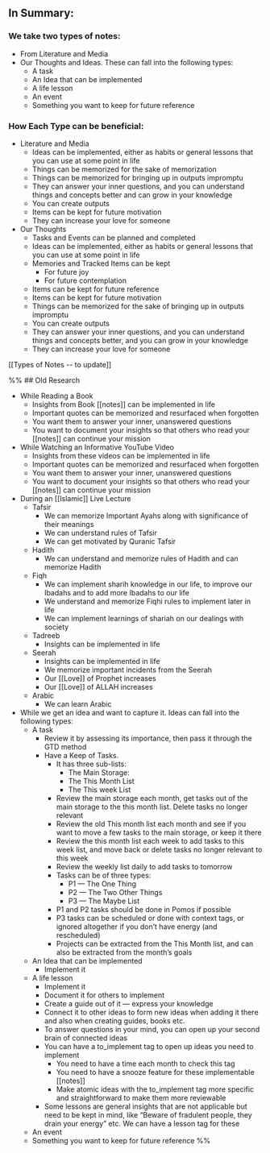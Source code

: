 
## In Summary:
### We take two types of notes:
- From Literature and Media
- Our Thoughts and Ideas. ​These can fall into the following types:
    - A task
    - An Idea that can be implemented
    - A life lesson
    - An event
    - Something you want to keep for future reference

### How Each Type can be beneficial:
- Literature and Media
	- Ideas can be implemented, either as habits or general lessons that you can use at some point in life
	- Things can be memorized for the sake of memorization
	- Things can be memorized for bringing up in outputs impromptu
	- They can answer your inner questions, and you can understand things and concepts better and can grow in your knowledge
	- You can create outputs
	- Items can be kept for future motivation 
	- They can increase your love for someone 
- Our Thoughts
	- Tasks and Events can be planned and completed
	- Ideas can be implemented, either as habits or general lessons that you can use at some point in life
	- Memories and Tracked Items can be kept
		- For future joy
		- For future contemplation
	- Items can be kept for future reference
	- Items can be kept for future motivation 
	- Things can be memorized for the sake of bringing up in outputs impromptu
	- You can create outputs 
	- They can answer your inner questions, and you can understand things and concepts better, and you can grow in your knowledge
	- They can increase your love for someone 


[[Types of Notes -- to update]]

%% ## Old Research
- While Reading a Book
    - Insights from Book [[notes]] can be implemented in life
    - Important quotes can be memorized and resurfaced when forgotten
    - You want them to answer your inner, unanswered questions
    - You want to document your insights so that others who read your [[notes]] can continue your mission
- While Watching an Informative YouTube Video
    - Insights from these videos can be implemented in life
    - Important quotes can be memorized and resurfaced when forgotten
    - You want them to answer your inner, unanswered questions
    - You want to document your insights so that others who read your [[notes]] can continue your mission
- During an [[Islamic]] Live Lecture
    - Tafsir
        - We can memorize Important Ayahs along with significance of their meanings
        - We can understand rules of Tafsir
        - We can get motivated by Quranic Tafsir
    - Hadith
        - We can understand and memorize rules of Hadith and can memorize Hadith
    - Fiqh
        - We can implement sharih knowledge in our life, to improve our Ibadahs and to add more Ibadahs to our life
        - We understand and memorize Fiqhi rules to implement later in life
        - We can implement learnings of shariah on our dealings with society
    - Tadreeb
        - Insights can be implemented in life
    - Seerah
        - Insights can be implemented in life
        - We memorize important incidents from the Seerah
        - Our [[Love]] of Prophet increases
        - Our [[Love]] of ALLAH increases
    - Arabic
        - We can learn Arabic
- While we get an idea and want to capture it. Ideas can fall into the following types:
    - A task
        - Review it by assessing its importance, then pass it through the GTD method
        - Have a Keep of Tasks.
            - It has three sub-lists:
                - The Main Storage:
                - The This Month List
                - The This week List
            - Review the main storage each month, get tasks out of the main storage to the this month list. Delete tasks no longer relevant
            - Review the old This month list each month and see if you want to move a few tasks to the main storage, or keep it there
            - Review the this month list each week to add tasks to this week list, and move back or delete tasks no longer relevant to this week
            - Review the weekly list daily to add tasks to tomorrow
            - Tasks can be of three types:
                - P1 — The One Thing
                - P2 — The Two Other Things
                - P3 — The Maybe List
            - P1 and P2 tasks should be done in Pomos if possible
            - P3 tasks can be scheduled or done with context tags, or ignored altogether if you don’t have energy (and rescheduled)
            - Projects can be extracted from the This Month list, and can also be extracted from the month’s goals
    - An Idea that can be implemented
        - Implement it
    - A life lesson
        - Implement it
        - Document it for others to implement
        - Create a guide out of it — express your knowledge
        - Connect it to other ideas to form new ideas when adding it there and also when creating guides, books etc.
        - To answer questions in your mind, you can open up your second brain of connected ideas
        - You can have a to_implement tag to open up ideas you need to implement
            - You need to have a time each month to check this tag
            - You need to have a snooze feature for these implementable [[notes]]
            - Make atomic ideas with the to_implement tag more specific and straightforward to make them more reviewable
        - Some lessons are general insights that are not applicable but need to be kept in mind, like “Beware of fradulent people, they drain your energy” etc. We can have a lesson tag for these
    - An event
    - Something you want to keep for future reference %%